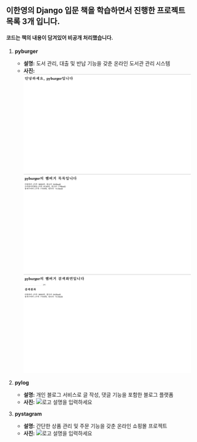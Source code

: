 ## 이한영의 Django 입문 책을 학습하면서 진행한 프로젝트 목록 3개 입니다.
#### 코드는 책의 내용이 담겨있어 비공개 처리했습니다.

1. **pyburger**
   - **설명:** 도서 관리, 대출 및 반납 기능을 갖춘 온라인 도서관 관리 시스템
   - **사진:**
     ![pyburger main](pyburger_img/main.png)
     ![pyburger main](pyburger_img/list.png)
     ![pyburger main](pyburger_img/search.png)

2. **pylog**
   - **설명:** 개인 블로그 서비스로 글 작성, 댓글 기능을 포함한 블로그 플랫폼
   - **사진:** ![로고 설명을 입력하세요](https://example.com/your-image.jpg)
     
3. **pystagram**
   - **설명:** 간단한 상품 관리 및 주문 기능을 갖춘 온라인 쇼핑몰 프로젝트
   - **사진:** ![로고 설명을 입력하세요](https://example.com/your-image.jpg)
